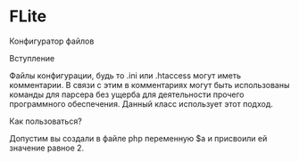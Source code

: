 FLite
=====

Конфигуратор файлов


Вступление


Файлы конфигурации, будь то .ini или .htaccess могут иметь комментарии.
В связи с этим в комментариях могут быть использованы команды для парсера без ущерба для деятельности прочего программного обеспечения. Данный класс использует этот подход.


Как пользоваться?


Допустим вы создали в файле php переменную $a и присвоили ей значение равное 2.
<code>
<?
$a = 2;
</code>
